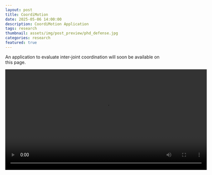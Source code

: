 ```yaml
---
layout: post
title: CoordiMotion
date: 2025-05-06 14:00:00
description: CoordiMotion Application
tags: research
thumbnail: assets/img/post_preview/phd_defense.jpg
categories: research
featured: true
---
```

An application to evaluate inter-joint coordination will soon be available on this page. 

<video width="640" controls>
    <source src="assets/video/coordiMotion.mkv" type="video/x-matroska">
    Your browser does not support the video tag.
</video>